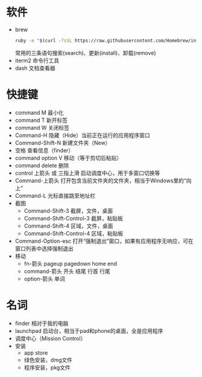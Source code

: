 
# 软件
- brew
  ```sh
  ruby -e "$(curl -fsSL https://raw.githubusercontent.com/Homebrew/install/master/install)"  
  ```
  常用的三条语句搜索(search)、更新(install)、卸载(remove)
- iterm2 命令行工具
- dash 文档查看器



# 快捷键
- command M 最小化
- command T 新开标签
- command W 关闭标签
- Command-H 隐藏（Hide）当前正在运行的应用程序窗口
- Command-Shift-N 新建文件夹（New）
- 空格 查看信息（finder）
- command option V 移动（等于剪切后粘贴）
- command delete 删除
- control 上箭头 或 三指上滑 启动调度中心，用于多窗口切换等
- Command-上箭头 打开包含当前文件夹的文件夹，相当于Windows里的“向上”
- Command-L 光标直接跳至地址栏
- 截图
  - Command-Shift-3 截屏，文件，桌面
  - Command-Shift-Control-3 截屏，粘贴板
  - Command-Shift-4 区域，文件，桌面
  - Command-Shift-Control-4 区域，粘贴板
- Command-Option-esc 打开“强制退出”窗口，如果有应用程序无响应，可在窗口列表中选择强制退出
- 移动
  - fn-箭头 pageup pagedown home end
  - command-箭头 开头 结尾 行首 行尾
  - option-箭头 单词

# 名词
- finder 相对于我的电脑
- launchpad 启动台，相当于pad和phone的桌面，全是应用程序
- 调度中心（Mission Control）
- 安装
  - app store
  - 绿色安装，dmg文件
  - 程序安装，pkg文件
